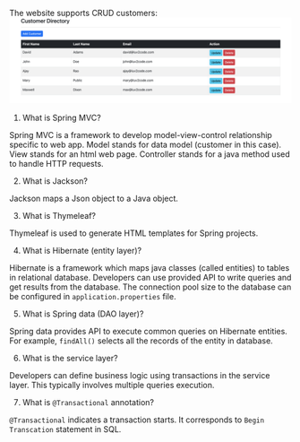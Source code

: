 The website supports CRUD customers:
![webpage.png](webpage.png)

1. What is Spring MVC? 

Spring MVC is a framework to develop model-view-control relationship specific to web app. Model stands for data model (customer in this case). View stands for an html web page. Controller stands for a java method used to handle HTTP requests.    

2. What is Jackson? 

Jackson maps a Json object to a Java object. 

3. What is Thymeleaf?

Thymeleaf is used to generate HTML templates for Spring projects.

4. What is Hibernate (entity layer)?

Hibernate is a framework which maps java classes (called entities) to tables in relational database. Developers can use provided API to write queries and get results from the database. The connection pool size to the database can be configured in `application.properties` file.  

5. What is Spring data (DAO layer)? 

Spring data provides API to execute common queries on Hibernate entities. For example, `findAll()` selects all the records of the entity in database. 

6. What is the service layer? 

Developers can define business logic using transactions in the service layer. This typically involves multiple queries execution. 

7. What is `@Transactional` annotation? 

`@Transactional` indicates a transaction starts. It corresponds to `Begin Transcation` statement in SQL. 

